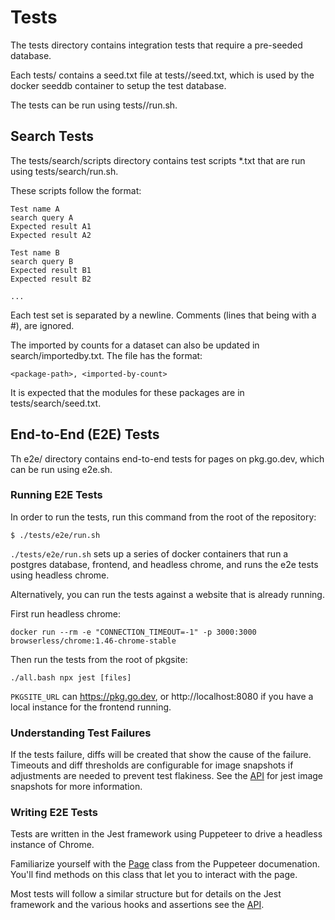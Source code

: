# Tests

The tests directory contains integration tests that require a pre-seeded
database.

Each tests/<group> contains a seed.txt file at tests/<group>/seed.txt, which is
used by the docker seeddb container to setup the test database.

The tests can be run using tests/<group>/run.sh.

## Search Tests

The tests/search/scripts directory contains test scripts \*.txt that are run
using tests/search/run.sh.

These scripts follow the format:

```
Test name A
search query A
Expected result A1
Expected result A2

Test name B
search query B
Expected result B1
Expected result B2

...
```

Each test set is separated by a newline. Comments (lines that being with a #),
are ignored.

The imported by counts for a dataset can also be updated in
search/importedby.txt. The file has the format:

```
<package-path>, <imported-by-count>
```

It is expected that the modules for these packages are in
tests/search/seed.txt.

## End-to-End (E2E) Tests

Th e2e/ directory contains end-to-end tests for pages on pkg.go.dev, which can
be run using e2e.sh.

### Running E2E Tests

In order to run the tests, run this command from the root of the repository:

```
$ ./tests/e2e/run.sh
```

`./tests/e2e/run.sh` sets up a series of docker containers that run a postgres
database, frontend, and headless chrome, and runs the e2e tests using headless
chrome.

Alternatively, you can run the tests against a website that is already running.

First run headless chrome:

    docker run --rm -e "CONNECTION_TIMEOUT=-1" -p 3000:3000 browserless/chrome:1.46-chrome-stable

Then run the tests from the root of pkgsite:

    ./all.bash npx jest [files]

`PKGSITE_URL` can https://pkg.go.dev, or http://localhost:8080 if you have a
local instance for the frontend running.

### Understanding Test Failures

If the tests failure, diffs will be created that show the cause of the failure.
Timeouts and diff thresholds are configurable for image snapshots if
adjustments are needed to prevent test flakiness. See the
[API](https://github.com/americanexpress/jest-image-snapshot#%EF%B8%8F-api) for
jest image snapshots for more information.

### Writing E2E Tests

Tests are written in the Jest framework using Puppeteer to drive a headless
instance of Chrome.

Familiarize yourself with the
[Page](https://pptr.dev/#?product=Puppeteer&version=v5.5.0&show=api-class-page)
class from the Puppeteer documenation. You'll find methods on this class that
let you to interact with the page.

Most tests will follow a similar structure but for details on the Jest
framework and the various hooks and assertions see the
[API](https://jestjs.io/docs/en/api).
